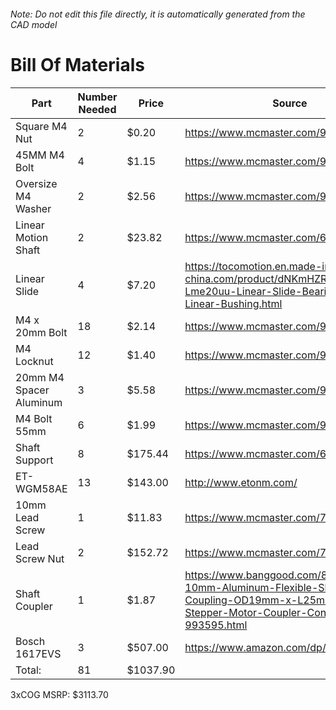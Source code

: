 ###### Note: Do not edit this file directly, it is automatically generated from the CAD model 
# Bill Of Materials 
 |Part|Number Needed|Price|Source| 
 |----|----------|-----|-----|
|Square M4 Nut|2|$0.20|https://www.mcmaster.com/96887a329|
|45MM M4 Bolt|4|$1.15|https://www.mcmaster.com/91502a134|
|Oversize M4 Washer|2|$2.56|https://www.mcmaster.com/98040a102|
|Linear Motion Shaft|2|$23.82|https://www.mcmaster.com/6112k109|
|Linear Slide|4|$7.20|https://tocomotion.en.made-in-china.com/product/dNKmHZRYAIWa/China-Lme20uu-Linear-Slide-Bearing-20mm-Linear-Bushing.html|
|M4 x 20mm Bolt|18|$2.14|https://www.mcmaster.com/91239a152|
|M4 Locknut|12|$1.40|https://www.mcmaster.com/94645a101|
|20mm M4 Spacer Aluminum|3|$5.58|https://www.mcmaster.com/94669a090|
|M4 Bolt 55mm|6|$1.99|https://www.mcmaster.com/91290a187|
|Shaft Support|8|$175.44|https://www.mcmaster.com/62645k42|
|ET-WGM58AE|13|$143.00|http://www.etonm.com/|
|10mm Lead Screw|1|$11.83|https://www.mcmaster.com/7549k71|
|Lead Screw Nut|2|$152.72|https://www.mcmaster.com/7549k16|
|Shaft Coupler|1|$1.87|https://www.banggood.com/8mm-x-10mm-Aluminum-Flexible-Shaft-Coupling-OD19mm-x-L25mm-CNC-Stepper-Motor-Coupler-Connector-p-993595.html|
|Bosch 1617EVS|3|$507.00|https://www.amazon.com/dp/B00004TKHV|
|Total: |81|$1037.90| |

 3xCOG MSRP: $3113.70